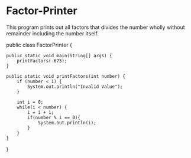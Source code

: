 # Factor-Printer
This program prints out all factors that divides the number wholly without remainder including the number itself.

public class FactorPrinter {

    public static void main(String[] args) {
        printFactors(-675);
    }

    public static void printFactors(int number) {
        if (number < 1) {
            System.out.println("Invalid Value");
        }

        int i = 0;
        while(i < number) {
            i = i + 1;
            if(number % i == 0){
                System.out.println(i);
            }
        }
    }
}


